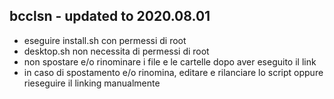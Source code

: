 ## bcclsn - updated to 2020.08.01

- eseguire install.sh con permessi di root
- desktop.sh non necessita di permessi di root
- non spostare e/o rinominare i file e le cartelle dopo aver eseguito il link
- in caso di spostamento e/o rinomina, editare e rilanciare lo script oppure rieseguire il linking manualmente
